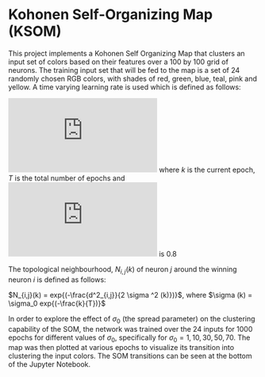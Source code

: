 # Kohonen Self-Organizing Map (KSOM)

This project implements a Kohonen Self Organizing Map that clusters an input set of colors based on their features over a 100 by 100 grid of neurons. The training input set that will be fed to the map is a set of 24 randomly chosen RGB colors, with shades of red, green, blue, teal, pink and yellow. A time varying learning rate is used which is defined as follows:

![equation](https://latex.codecogs.com/gif.latex?%5Calpha%28k%29%20%3D%20%5Calpha_0%20exp%7B%28-%5Cfrac%7Bk%7D%7BT%7D%29%7D)
where *k* is the current epoch, *T* is the total number of epochs and ![equation](https://latex.codecogs.com/gif.latex?%5Calpha_0) is 0.8


The topological neighbourhood, $N_{i,j}(k)$ of neuron $j$ around the winning neuron $i$ is defined as follows:

$N_{i,j}(k) = exp{(-\frac{d^2_{i,j}}{2 \sigma ^2 (k)})}$, where $\sigma (k) =  \sigma_0 exp{(-\frac{k}{T})}$


In order to explore the effect of $\sigma_0$ (the spread parameter) on the clustering capability of the SOM, the network was trained over the 24 inputs for 1000 epochs for different values of $\sigma_0$, specifically for $\sigma_0 = 1, 10, 30, 50, 70$. The map was then plotted at various epochs to visualize its transition into clustering the input colors.  The SOM transitions can be seen at the bottom of the Jupyter Notebook.
